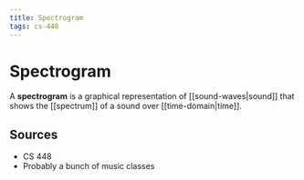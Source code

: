```yaml
---
title: Spectrogram
tags: cs-448
---
```


# Spectrogram

A **spectrogram** is a graphical representation of [[sound-waves|sound]] that shows the [[spectrum]] of a sound over [[time-domain|time]].

## Sources

- CS 448
- Probably a bunch of music classes
